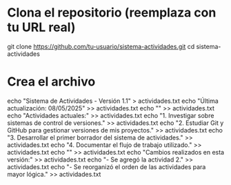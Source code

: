 # Clona el repositorio (reemplaza con tu URL real)
git clone https://github.com/tu-usuario/sistema-actividades.git
cd sistema-actividades

# Crea el archivo
echo "Sistema de Actividades - Versión 1.1" > actividades.txt
echo "Última actualización: 08/05/2025" >> actividades.txt
echo "" >> actividades.txt
echo "Actividades actuales:" >> actividades.txt
echo "1. Investigar sobre sistemas de control de versiones." >> actividades.txt
echo "2. Estudiar Git y GitHub para gestionar versiones de mis proyectos." >> actividades.txt
echo "3. Desarrollar el primer borrador del sistema de actividades." >> actividades.txt
echo "4. Documentar el flujo de trabajo utilizado." >> actividades.txt
echo "" >> actividades.txt
echo "Cambios realizados en esta versión:" >> actividades.txt
echo "- Se agregó la actividad 2." >> actividades.txt
echo "- Se reorganizó el orden de las actividades para mayor lógica." >> actividades.txt
